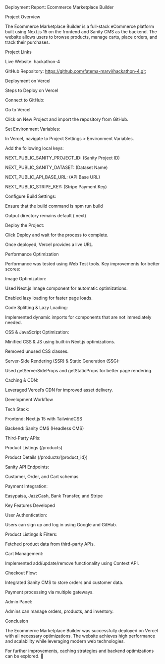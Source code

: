 Deployment Report: Ecommerce Marketplace Builder

Project Overview

The Ecommerce Marketplace Builder is a full-stack eCommerce platform built using Next.js 15 on the frontend and Sanity CMS as the backend. The website allows users to browse products, manage carts, place orders, and track their purchases.

Project Links

Live Website: hackathon-4

GitHub Repository: https://github.com/fatema-marvi/hackathon-4.git

Deployment on Vercel

Steps to Deploy on Vercel

Connect to GitHub:

Go to Vercel

Click on New Project and import the repository from GitHub.

Set Environment Variables:

In Vercel, navigate to Project Settings > Environment Variables.

Add the following local keys:

NEXT_PUBLIC_SANITY_PROJECT_ID: (Sanity Project ID)

NEXT_PUBLIC_SANITY_DATASET: (Dataset Name)

NEXT_PUBLIC_API_BASE_URL: (API Base URL)

NEXT_PUBLIC_STRIPE_KEY: (Stripe Payment Key)

Configure Build Settings:

Ensure that the build command is npm run build

Output directory remains default (.next)

Deploy the Project:

Click Deploy and wait for the process to complete.

Once deployed, Vercel provides a live URL.

Performance Optimization

Performance was tested using Web Test tools. Key improvements for better scores:

Image Optimization:

Used Next.js Image component for automatic optimizations.

Enabled lazy loading for faster page loads.

Code Splitting & Lazy Loading:

Implemented dynamic imports for components that are not immediately needed.

CSS & JavaScript Optimization:

Minified CSS & JS using built-in Next.js optimizations.

Removed unused CSS classes.

Server-Side Rendering (SSR) & Static Generation (SSG):

Used getServerSideProps and getStaticProps for better page rendering.

Caching & CDN:

Leveraged Vercel’s CDN for improved asset delivery.

Development Workflow

Tech Stack:

Frontend: Next.js 15 with TailwindCSS

Backend: Sanity CMS (Headless CMS)

Third-Party APIs:

Product Listings (/products)

Product Details (/products/{product_id})

Sanity API Endpoints:

Customer, Order, and Cart schemas

Payment Integration:

Easypaisa, JazzCash, Bank Transfer, and Stripe

Key Features Developed

User Authentication:

Users can sign up and log in using Google and GitHub.

Product Listings & Filters:

Fetched product data from third-party APIs.

Cart Management:

Implemented add/update/remove functionality using Context API.

Checkout Flow:

Integrated Sanity CMS to store orders and customer data.

Payment processing via multiple gateways.

Admin Panel:

Admins can manage orders, products, and inventory.

Conclusion

The Ecommerce Marketplace Builder was successfully deployed on Vercel with all necessary optimizations. The website achieves high performance and scalability while leveraging modern web technologies.

For further improvements, caching strategies and backend optimizations can be explored. 🚀


